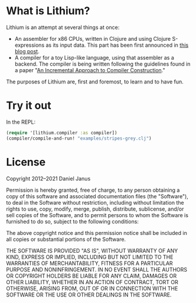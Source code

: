 # What is Lithium?

Lithium is an attempt at several things at once:

 * An assembler for x86 CPUs, written in Clojure and using
   Clojure S-expressions as its input data. This part has been
   first announced in [this blog post][1].
 * A compiler for a toy Lisp-like language, using that assembler as a
   backend. The compiler is being written following the guidelines
   found in a paper "[An Incremental Approach to Compiler Construction][2]."

The purposes of Lithium are, first and foremost, to learn and to have fun.

# Try it out

In the REPL:

```clojure
(require '[lithium.compiler :as compiler])
(compiler/compile-and-run! "examples/stripes-grey.clj")
```

# License

Copyright 2012–2021 Daniel Janus

Permission is hereby granted, free of charge, to any person obtaining
a copy of this software and associated documentation files (the
"Software"), to deal in the Software without restriction, including
without limitation the rights to use, copy, modify, merge, publish,
distribute, sublicense, and/or sell copies of the Software, and to
permit persons to whom the Software is furnished to do so, subject to
the following conditions:

The above copyright notice and this permission notice shall be
included in all copies or substantial portions of the Software.

THE SOFTWARE IS PROVIDED "AS IS", WITHOUT WARRANTY OF ANY KIND,
EXPRESS OR IMPLIED, INCLUDING BUT NOT LIMITED TO THE WARRANTIES OF
MERCHANTABILITY, FITNESS FOR A PARTICULAR PURPOSE AND
NONINFRINGEMENT. IN NO EVENT SHALL THE AUTHORS OR COPYRIGHT HOLDERS BE
LIABLE FOR ANY CLAIM, DAMAGES OR OTHER LIABILITY, WHETHER IN AN ACTION
OF CONTRACT, TORT OR OTHERWISE, ARISING FROM, OUT OF OR IN CONNECTION
WITH THE SOFTWARE OR THE USE OR OTHER DEALINGS IN THE SOFTWARE.

 [1]: https://blog.danieljanus.pl/2012/05/14/lithium/
 [2]: http://scheme2006.cs.uchicago.edu/11-ghuloum.pdf
